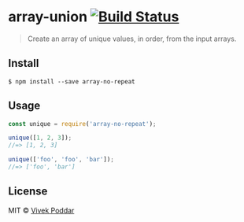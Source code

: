 # array-union [![Build Status](TODO)](TODO)

> Create an array of unique values, in order, from the input arrays.


## Install

```
$ npm install --save array-no-repeat
```


## Usage

```js
const unique = require('array-no-repeat');

unique([1, 2, 3]);
//=> [1, 2, 3]

unique(['foo', 'foo', 'bar']);
//=> ['foo', 'bar']
```


## License

MIT © [Vivek Poddar](https://www.vivekpoddar.com)
